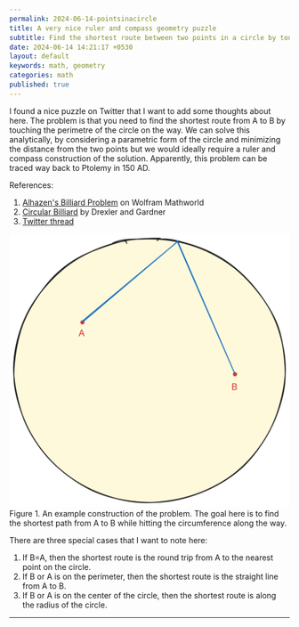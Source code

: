 ```yaml
---
permalink: 2024-06-14-pointsinacircle
title: A very nice ruler and compass geometry puzzle 
subtitle: Find the shortest route between two points in a circle by touching the circumference along the route.
date: 2024-06-14 14:21:17 +0530
layout: default
keywords: math, geometry
categories: math
published: true
---
```


I found a nice puzzle on Twitter that I want to add some thoughts about here. The problem is that you need to find the shortest route from A to B by touching the perimetre of the circle on the way. We can solve this analytically, by considering a parametric form of the circle and minimizing the distance from the two points but we would ideally require a ruler and compass construction of the solution. Apparently, this problem can be traced way back to Ptolemy in 150 AD.

References:  
1. [Alhazen's Billiard Problem](https://mathworld.wolfram.com/AlhazensBilliardProblem.html) on Wolfram Mathworld  
2. [Circular Billiard](https://www.unige.ch/~gander/Preprints/Billiard.pdf) by Drexler and Gardner  
3. [Twitter thread](https://twitter.com/adad8m/status/1800065254011068926)

<div class='figure'>
    <img src="/assets/images/circleinternal.svg"/>
    <div class='caption'>
        <span class='caption-label'>Figure 1.</span> An example construction of the problem. The goal here is to find the shortest path from A to B while hitting the circumference along the way.
    </div>
</div>

There are three special cases that I want to note here:  
1. If B=A, then the shortest route is the round trip from A to the nearest point on the circle.  
2. If B or A is on the perimeter, then the shortest route is the straight line from A to B.  
3. If B or A is on the center of the circle, then the shortest route is along the radius of the circle.

---
